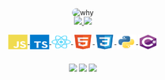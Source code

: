 <div align="center">
<img align="center" alt="why" height="150" style="border-radius:50px;" src="(https://cdn.codegym.cc/images/article/52fc6006-d417-4463-b6fd-9c2607720615/512.webp?width=80&height=150)">
  <div>
<div>
  <a href="https://github.com/williamccampos">
  <img height="180em" src="https://github-readme-stats.vercel.app/api?username=williamccampos&show_icons=true&theme=chartreuse-dark&include_all_commits=true&count_private=true"/>
  <img height="180em" src="https://github-readme-stats.vercel.app/api/top-langs/?username=williamccampos&layout=compact&langs_count=16&theme=chartreuse-dark"/>
<div>
<div style="display: inline_block"><br>
  <img align="center" alt="William-Js" height="30" width="40" src="https://raw.githubusercontent.com/devicons/devicon/master/icons/javascript/javascript-plain.svg">
  <img align="center" alt="William-Ts" height="30" width="40" src="https://raw.githubusercontent.com/devicons/devicon/master/icons/typescript/typescript-plain.svg">
  <img align="center" alt="William-React" height="30" width="40" src="https://raw.githubusercontent.com/devicons/devicon/master/icons/react/react-original.svg">
  <img align="center" alt="William-HTML" height="30" width="40" src="https://raw.githubusercontent.com/devicons/devicon/master/icons/html5/html5-original.svg">
  <img align="center" alt="William-CSS" height="30" width="40" src="https://raw.githubusercontent.com/devicons/devicon/master/icons/css3/css3-original.svg">
  <img align="center" alt="William-Python" height="30" width="40" src="https://raw.githubusercontent.com/devicons/devicon/master/icons/python/python-original.svg">
  <img align="center" alt="William-Csharp" height="30" width="40" src="https://raw.githubusercontent.com/devicons/devicon/master/icons/csharp/csharp-original.svg">
</div>
  
  ##
   <a href="https://instagram.com/_williamcampos_" target="_blank"><img src="https://img.shields.io/badge/-Instagram-%23E4405F?style=for-the-badge&logo=instagram&logoColor=white" target="_blank"></a>
  <a href = "mailto: william.c.campos@icloud.com"><img src="https://img.shields.io/badge/-Gmail-%23333?style=for-the-badge&logo=gmail&logoColor=white" target="_blank"></a>
  <a href="https://www.linkedin.com/in/william-campos-88165936/" target="_blank"><img src="https://img.shields.io/badge/-LinkedIn-%230077B5?style=for-the-badge&logo=linkedin&logoColor=white" target="_blank"></a> 
